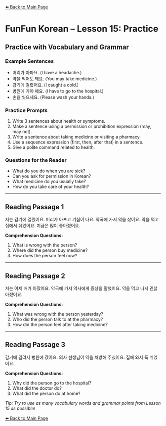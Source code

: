 [⬅️ Back to Main Page](README.md)

# FunFun Korean – Lesson 15: Practice

## Practice with Vocabulary and Grammar

### Example Sentences
- 머리가 아파요. (I have a headache.)
- 약을 먹어도 돼요. (You may take medicine.)
- 감기에 걸렸어요. (I caught a cold.)
- 병원에 가야 해요. (I have to go to the hospital.)
- 손을 씻으세요. (Please wash your hands.)

### Practice Prompts
1. Write 3 sentences about health or symptoms.
2. Make a sentence using a permission or prohibition expression (may, may not).
3. Write a sentence about taking medicine or visiting a pharmacy.
4. Use a sequence expression (first, then, after that) in a sentence.
5. Give a polite command related to health.

### Questions for the Reader
- What do you do when you are sick?
- Can you ask for permission in Korean?
- What medicine do you usually take?
- How do you take care of your health?

---

## Reading Passage 1

저는 감기에 걸렸어요. 머리가 아프고 기침이 나요. 약국에 가서 약을 샀어요. 약을 먹고 집에서 쉬었어요. 지금은 많이 좋아졌어요.

**Comprehension Questions:**
1. What is wrong with the person?
2. Where did the person buy medicine?
3. How does the person feel now?

---

## Reading Passage 2

저는 어제 배가 아팠어요. 약국에 가서 약사에게 증상을 말했어요. 약을 먹고 나서 괜찮아졌어요.

**Comprehension Questions:**
1. What was wrong with the person yesterday?
2. Who did the person talk to at the pharmacy?
3. How did the person feel after taking medicine?

---

## Reading Passage 3

감기에 걸려서 병원에 갔어요. 의사 선생님이 약을 처방해 주셨어요. 집에 와서 푹 쉬었어요.

**Comprehension Questions:**
1. Why did the person go to the hospital?
2. What did the doctor do?
3. What did the person do at home?

*Tip: Try to use as many vocabulary words and grammar points from Lesson 15 as possible!*

[⬅️ Back to Main Page](README.md)
